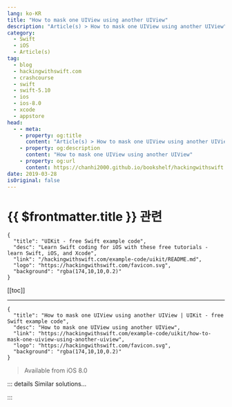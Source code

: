 ```yaml
---
lang: ko-KR
title: "How to mask one UIView using another UIView"
description: "Article(s) > How to mask one UIView using another UIView"
category:
  - Swift
  - iOS
  - Article(s)
tag: 
  - blog
  - hackingwithswift.com
  - crashcourse
  - swift
  - swift-5.10
  - ios
  - ios-8.0
  - xcode
  - appstore
head:
  - - meta:
    - property: og:title
      content: "Article(s) > How to mask one UIView using another UIView"
    - property: og:description
      content: "How to mask one UIView using another UIView"
    - property: og:url
      content: https://chanhi2000.github.io/bookshelf/hackingwithswift.com/example-code/uikit/how-to-mask-one-uiview-using-another-uiview.html
date: 2019-03-28
isOriginal: false
---
```


# {{ $frontmatter.title }} 관련

```component VPCard
{
  "title": "UIKit - free Swift example code",
  "desc": "Learn Swift coding for iOS with these free tutorials - learn Swift, iOS, and Xcode",
  "link": "/hackingwithswift.com/example-code/uikit/README.md",
  "logo": "https://hackingwithswift.com/favicon.svg",
  "background": "rgba(174,10,10,0.2)"
}
```

[[toc]]

---

```component VPCard
{
  "title": "How to mask one UIView using another UIView | UIKit - free Swift example code",
  "desc": "How to mask one UIView using another UIView",
  "link": "https://hackingwithswift.com/example-code/uikit/how-to-mask-one-uiview-using-another-uiview",
  "logo": "https://hackingwithswift.com/favicon.svg",
  "background": "rgba(174,10,10,0.2)"
}
```

> Available from iOS 8.0

<!-- TODO: 작성 -->

<!--
All views have a `mask` property that allows you to cut out parts depending on what you need. This mask can be any other kind of `UIView`, so you could for example use a label to cut out an image view.

To try it out, first create a view with some obvious content such as a background color:

```swift
let redView = UIView(frame: CGRect(x: 50, y: 50, width: 128, height: 128))
redView.backgroundColor = .red
view.addSubview(redView)
```

Now create your mask as a separate `UIView`. Although it won’t be directly visible you should give this either a background color or some other content because the alpha channel of this mask determines what shows through in the original view.

To demonstrate this, here’s a mask view that’s the same size as the original view, but it’s offset 64 pixels to the right and has a 64-point corner radius. When used as a mask for the previous view it will have the effect of turning it into a semi-circle:

```swift
let maskView = UIView(frame: CGRect(x: 64, y: 0, width: 128, height: 128))
maskView.backgroundColor = .blue
maskView.layer.cornerRadius = 64
redView.mask = maskView
```

The blue background color won’t be visible - that’s just there to make sure all pixels in the mask are opaque.

-->

::: details Similar solutions…

<!--
/quick-start/swiftui/how-to-mask-one-view-with-another">How to mask one view with another 
/example-code/uikit/how-to-convert-a-cgpoint-in-one-uiview-to-another-view-using-convert">How to convert a CGPoint in one UIView to another view using convert() 
/quick-start/swiftui/how-to-force-one-gesture-to-recognize-before-another-using-highprioritygesture">How to force one gesture to recognize before another using highPriorityGesture() 
/example-code/games/how-to-make-one-sprite-draw-in-front-of-another-using-zposition">How to make one sprite draw in front of another using zPosition 
/example-code/language/how-to-append-one-array-to-another-array">How to append one array to another array</a>
-->

:::


